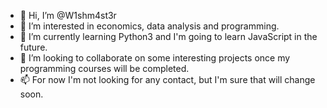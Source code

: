 - 👋 Hi, I’m @W1shm4st3r
- 👀 I’m interested in economics, data analysis and programming.
- 🌱 I’m currently learning Python3 and I'm going to learn JavaScript in the future.
- 💞️ I’m looking to collaborate on some interesting projects once my programming courses will be completed.
- 📫 For now I'm not looking for any contact, but I'm sure that will change soon.
